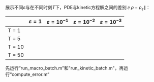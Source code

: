 展示不同$\varepsilon$与在不同时刻$T$下，PDE与kinetic方程解之间的差别$\|\rho-\rho_\varepsilon\|$：

|   | $\varepsilon= 1$ | $\varepsilon=10^{-1}$ |$\varepsilon=10^{-2}$|$\varepsilon=10^{-3}$|
|-------|-------|-------|-------|-------|
| T = 1 |  |  |  |
| T = 5 |  |  |  |
| T = 10 |  |  |  |
| T = 50 |  |  |  |

先运行“run\_macro\_batch.m”和"run\_kinetic\_batch.m"，再运行“compute\_error.m”

